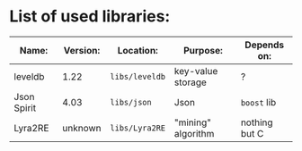 # List of used libraries:

| Name:       | Version: | Location:          | Purpose:           | Depends on:     |
|-------------|----------|--------------------|--------------------|-----------------|
| leveldb     | 1.22     | ```libs/leveldb``` | key-value storage  | ?               |
| Json Spirit | 4.03     | ```libs/json```    | Json               | ```boost``` lib |
| Lyra2RE     | unknown  | ```libs/Lyra2RE``` | "mining" algorithm | nothing but C   |